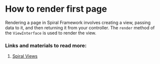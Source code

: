 # How to render first page

Rendering a page in Spiral Framework involves creating a view, passing data to it, and then returning it from your controller. The `render` method of the `ViewInterface` is used to render the view.

### Links and materials to read more:
1. [Spiral Views](https://spiral.dev/docs/views-configuration/current/en)
